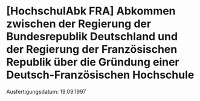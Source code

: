 # [HochschulAbk FRA] Abkommen zwischen der Regierung der Bundesrepublik Deutschland und der Regierung der Französischen Republik über die Gründung einer Deutsch-Französischen Hochschule

Ausfertigungsdatum: 19.09.1997

 